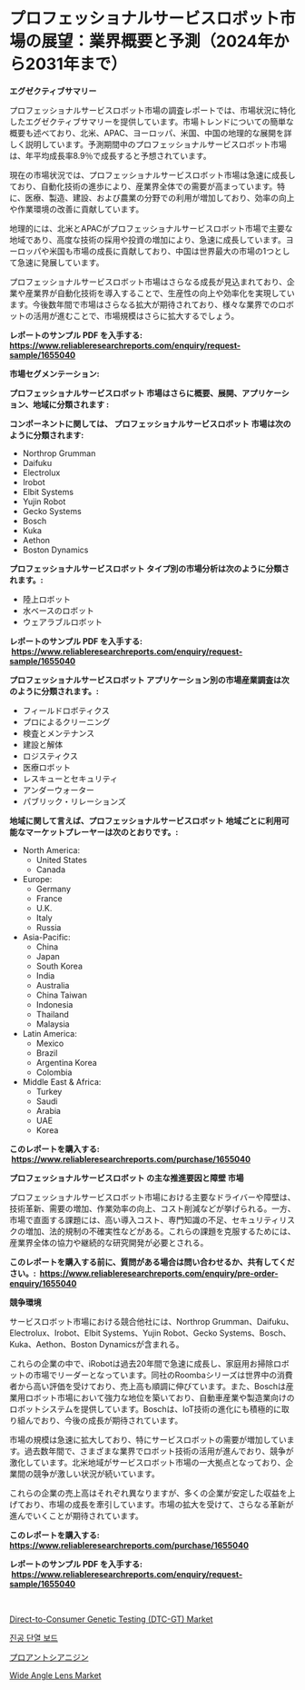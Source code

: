 <p><h1>プロフェッショナルサービスロボット市場の展望：業界概要と予測（2024年から2031年まで）</h1></p><p><strong>エグゼクティブサマリー</strong></p>
<p><p>プロフェッショナルサービスロボット市場の調査レポートでは、市場状況に特化したエグゼクティブサマリーを提供しています。市場トレンドについての簡単な概要も述べており、北米、APAC、ヨーロッパ、米国、中国の地理的な展開を詳しく説明しています。予測期間中のプロフェッショナルサービスロボット市場は、年平均成長率8.9％で成長すると予想されています。</p><p>現在の市場状況では、プロフェッショナルサービスロボット市場は急速に成長しており、自動化技術の進歩により、産業界全体での需要が高まっています。特に、医療、製造、建設、および農業の分野での利用が増加しており、効率の向上や作業環境の改善に貢献しています。</p><p>地理的には、北米とAPACがプロフェッショナルサービスロボット市場で主要な地域であり、高度な技術の採用や投資の増加により、急速に成長しています。ヨーロッパや米国も市場の成長に貢献しており、中国は世界最大の市場の1つとして急速に発展しています。</p><p>プロフェッショナルサービスロボット市場はさらなる成長が見込まれており、企業や産業界が自動化技術を導入することで、生産性の向上や効率化を実現しています。今後数年間で市場はさらなる拡大が期待されており、様々な業界でのロボットの活用が進むことで、市場規模はさらに拡大するでしょう。</p></p>
<p><strong>レポートのサンプル PDF を入手する: <a href="https://www.reliableresearchreports.com/enquiry/request-sample/1655040">https://www.reliableresearchreports.com/enquiry/request-sample/1655040</a></strong></p>
<p><strong>市場セグメンテーション:</strong></p>
<p><strong> プロフェッショナルサービスロボット 市場はさらに概要、展開、アプリケーション、地域に分類されます :</strong></p>
<p><strong>コンポーネントに関しては、 プロフェッショナルサービスロボット 市場は次のように分類されます: &nbsp;</strong></p>
<p><ul><li>Northrop Grumman</li><li>Daifuku</li><li>Electrolux</li><li>Irobot</li><li>Elbit Systems</li><li>Yujin Robot</li><li>Gecko Systems</li><li>Bosch</li><li>Kuka</li><li>Aethon</li><li>Boston Dynamics</li></ul></p>
<p><strong> プロフェッショナルサービスロボット タイプ別の市場分析は次のように分類されます。:</strong></p>
<p><ul><li>陸上ロボット</li><li>水ベースのロボット</li><li>ウェアラブルロボット</li></ul></p>
<p><strong>レポートのサンプル PDF を入手する: &nbsp;<a href="https://www.reliableresearchreports.com/enquiry/request-sample/1655040">https://www.reliableresearchreports.com/enquiry/request-sample/1655040</a></strong></p>
<p><strong> プロフェッショナルサービスロボット アプリケーション別の市場産業調査は次のように分類されます。:</strong></p>
<p><ul><li>フィールドロボティクス</li><li>プロによるクリーニング</li><li>検査とメンテナンス</li><li>建設と解体</li><li>ロジスティクス</li><li>医療ロボット</li><li>レスキューとセキュリティ</li><li>アンダーウォーター</li><li>パブリック・リレーションズ</li></ul></p>
<p><strong>地域に関して言えば、プロフェッショナルサービスロボット 地域ごとに利用可能なマーケットプレーヤーは次のとおりです。:</strong></p>
<p><ul>
    <li>
        North America:
        <ul>
            <li>United States</li>
            <li>Canada</li>
        </ul>
    </li>
    <li>
        Europe:
        <ul>
            <li>Germany</li>
            <li>France</li>
            <li>U.K.</li>
            <li>Italy</li>
            <li>Russia</li>
        </ul>
    </li>
    <li>
        Asia-Pacific:
        <ul>
            <li>China</li>
            <li>Japan</li>
            <li>South Korea</li>
            <li>India</li>
            <li>Australia</li>
            <li>China Taiwan</li>
            <li>Indonesia</li>
            <li>Thailand</li>
            <li>Malaysia</li>
        </ul>
    </li>
    <li>
        Latin America:
        <ul>
            <li>Mexico</li>
            <li>Brazil</li>
            <li>Argentina Korea</li>
            <li>Colombia</li>
        </ul>
    </li>
    <li>
        Middle East & Africa:
        <ul>
            <li>Turkey</li>
            <li>Saudi</li>
            <li>Arabia</li>
            <li>UAE</li>
            <li>Korea</li>
        </ul>
    </li>
    </ul></p>
<p><strong>このレポートを購入する: &nbsp;<a href="https://www.reliableresearchreports.com/purchase/1655040">https://www.reliableresearchreports.com/purchase/1655040</a></strong></p>
<p><strong>プロフェッショナルサービスロボット の主な推進要因と障壁 市場</strong></p>
<p><p>プロフェッショナルサービスロボット市場における主要なドライバーや障壁は、技術革新、需要の増加、作業効率の向上、コスト削減などが挙げられる。一方、市場で直面する課題には、高い導入コスト、専門知識の不足、セキュリティリスクの増加、法的規制の不確実性などがある。これらの課題を克服するためには、産業界全体の協力や継続的な研究開発が必要とされる。</p></p>
<p><strong>このレポートを購入する前に、質問がある場合は問い合わせるか、共有してください。:&nbsp; <a href="https://www.reliableresearchreports.com/enquiry/pre-order-enquiry/1655040">https://www.reliableresearchreports.com/enquiry/pre-order-enquiry/1655040</a></strong></p>
<p><strong>競争環境</strong></p>
<p><p>サービスロボット市場における競合他社には、Northrop Grumman、Daifuku、Electrolux、Irobot、Elbit Systems、Yujin Robot、Gecko Systems、Bosch、Kuka、Aethon、Boston Dynamicsが含まれる。</p><p> </p><p>これらの企業の中で、iRobotは過去20年間で急速に成長し、家庭用お掃除ロボットの市場でリーダーとなっています。同社のRoombaシリーズは世界中の消費者から高い評価を受けており、売上高も順調に伸びています。また、Boschは産業用ロボット市場において強力な地位を築いており、自動車産業や製造業向けのロボットシステムを提供しています。Boschは、IoT技術の進化にも積極的に取り組んでおり、今後の成長が期待されています。</p><p>市場の規模は急速に拡大しており、特にサービスロボットの需要が増加しています。過去数年間で、さまざまな業界でロボット技術の活用が進んでおり、競争が激化しています。北米地域がサービスロボット市場の一大拠点となっており、企業間の競争が激しい状況が続いています。</p><p>これらの企業の売上高はそれぞれ異なりますが、多くの企業が安定した収益を上げており、市場の成長を牽引しています。市場の拡大を受けて、さらなる革新が進んでいくことが期待されています。</p></p>
<p><strong>このレポートを購入する: &nbsp; <a href="https://www.reliableresearchreports.com/purchase/1655040">https://www.reliableresearchreports.com/purchase/1655040</a></strong></p>
<p><strong>レポートのサンプル PDF を入手する: &nbsp;<a href="https://www.reliableresearchreports.com/enquiry/request-sample/1655040">https://www.reliableresearchreports.com/enquiry/request-sample/1655040</a></strong><strong></strong></p>
<p>&nbsp;</p>
<p><p><a href="https://www.linkedin.com/pulse/direct-to-consumer-genetic-testing-dtc-gt-market-share-amp-new-ze5lf?trackingId=QC2l%2FN7lQl75SBWkgP66pw%3D%3D">Direct-to-Consumer Genetic Testing (DTC-GT) Market</a></p><p><a href="https://medium.com/@flower89678/%EC%A7%84%EA%B3%B5-%EB%8B%A8%EC%97%B4-%EB%B3%B4%EB%93%9C-%EC%8B%9C%EC%9E%A5-%EC%A1%B0%EC%82%AC-%EB%B3%B4%EA%B3%A0%EC%84%9C-%EA%B7%B8-%EC%97%AD%EC%82%AC-%EB%B0%8F-2024%EB%85%84%EB%B6%80%ED%84%B0-2031%EB%85%84%EA%B9%8C%EC%A7%80%EC%9D%98-%EC%98%88%EC%B8%A1-6a510cad9f1f">진공 단열 보드</a></p><p><a href="https://github.com/zoetazuur/Market-Research-Report-List-1/blob/main/213068313003.md">プロアントシアニジン</a></p><p><a href="https://www.linkedin.com/pulse/wide-angle-lens-market-challenges-opportunities-growth-drivers-96v1f?trackingId=GzRChLlLjorj8slUpRBgiw%3D%3D">Wide Angle Lens Market</a></p></p>